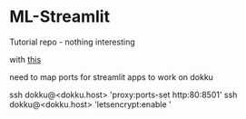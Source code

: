 # ML-Streamlit
Tutorial repo - nothing interesting

with [this](https://www.youtube.com/watch?v=Klqn--Mu2pE)


need to map ports for streamlit apps to work on dokku

ssh dokku@<dokku.host> 'proxy:ports-set <appName> http:80:8501'
ssh dokku@<dokku.host> 'letsencrypt:enable <appname>'
